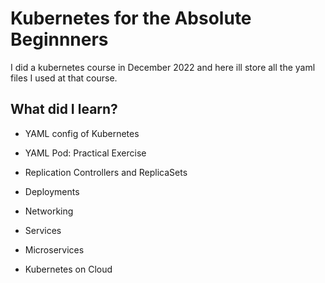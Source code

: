 # Kubernetes for the Absolute Beginnners
I did a kubernetes course in December 2022 and here ill store all the yaml files I used at that course.

## What did I learn?

- YAML config of Kubernetes

- YAML Pod: Practical Exercise

- Replication Controllers and ReplicaSets

- Deployments

- Networking

- Services

- Microservices

- Kubernetes on Cloud
